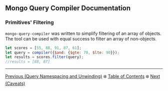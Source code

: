 ## Mongo Query Compiler Documentation

### Primitives' Filtering

`mongo-query-compiler` was written to simplify filtering of an array of objects.
The tool can be used with equal success to filter an array of non-objects.

```javascript
let scores = [55, 88, 91, 87, 61];
let query = compiler({$and: {$gte: 70, $lte: 90}});
let results = scores.filter(query);
//results = [88, 87]
```

---

[Previous (Query Namespacing and Unwinding)](./query-namespacing-unwinding.md) :snowflake: 
[Table of Contents](../README.md) :snowflake: 
[Next (Caveats)](./caveats.md)
